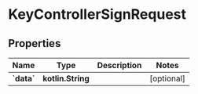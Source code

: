 
# KeyControllerSignRequest

## Properties
Name | Type | Description | Notes
------------ | ------------- | ------------- | -------------
**&#x60;data&#x60;** | **kotlin.String** |  |  [optional]



